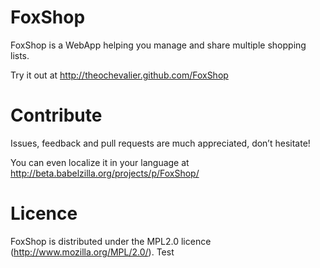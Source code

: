 
# FoxShop

FoxShop is a WebApp helping you manage and share multiple shopping lists.

Try it out at http://theochevalier.github.com/FoxShop

# Contribute

Issues, feedback and pull requests are much appreciated, don’t hesitate!

You can even localize it in your language at http://beta.babelzilla.org/projects/p/FoxShop/

# Licence

FoxShop is distributed under the MPL2.0 licence (http://www.mozilla.org/MPL/2.0/).
Test